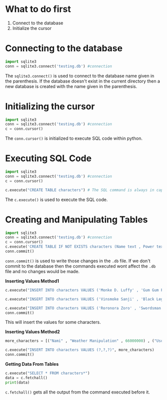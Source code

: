 # What to do first
1. Connect to the database
2. Initialize the cursor

# Connecting to the database
```python
import sqlite3
conn = sqlite3.connect('testing.db') #connection
```

The `sqlite3.connect()` is used to connect to the database name given in the parenthesis. If the database doesn't exist in the current directory then a new database is created with the name given in the parenthesis.

# Initializing the cursor
```python
import sqlite3
conn = sqlite3.connect('testing.db') #connection
c = conn.cursor()
```

The `conn.cursor()` is initialized to execute SQL code within python.

# Executing SQL Code
```python
import sqlite3
conn = sqlite3.connect('testing.db') #connection
c = conn.cursor()

c.execute("CREATE TABLE characters") # The SQL command is always in capital letters 
```

The `c.execute()` is used to execute the SQL code.

# Creating and Manipulating Tables
```python
import sqlite3
conn = sqlite3.connect('testing.db') #connection
c = conn.cursor()
c.execute('CREATE TABLE IF NOT EXISTS characters (Name text , Power text , Bounty integer)')
conn.commit()
```

`conn.commit()` is used to write those changes in the `.db` file.
If we don't commit to the database then the commands executed wont affect the `.db` file and no changes would be made.

**Inserting Values Method1**
```python 
c.execute("INSERT INTO characters VALUES ('Monke D. Luffy' , 'Gum Gum Fruit' , 1500000000)")

c.execute("INSERT INTO characters VALUES ('Vinsmoke Sanji' , 'Black Legs' , 330000000)")

c.execute("INSERT INTO characters VALUES ('Roronora Zoro' , 'Swordsman' , 320000000)")
conn.commit()
```

This will insert the values for some characters.

**Inserting Values Method2**
```python
more_characters = [("Nami" , "Weather Manipulation" , 66000000) , ("Usopp" , "Sniper" , 200000000) , ("Chopper" , "Pharamaceuticals Specialist" , 100) , ("Nico Robin" , "Flower Flower Fruit" , 130000000)]

c.execute("INSERT INTO characters VALUES (?,?,?)", more_characters)
conn.commit()
```

**Getting Data From Tables**
```python
c.execute("SELECT * FROM characters*")
data = c.fetchall()
print(data)
```

`c.fetchall()` gets all the output from the command executed before it.


